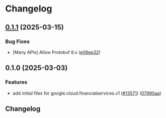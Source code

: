 # Changelog

## [0.1.1](https://github.com/googleapis/google-cloud-python/compare/google-cloud-financialservices-v0.1.0...google-cloud-financialservices-v0.1.1) (2025-03-15)


### Bug Fixes

* [Many APIs] Allow Protobuf 6.x ([e06ee32](https://github.com/googleapis/google-cloud-python/commit/e06ee325de4125cdfcaf040a77dc9ccc82843260))

## 0.1.0 (2025-03-03)


### Features

* add initial files for google.cloud.financialservices.v1 ([#13571](https://github.com/googleapis/google-cloud-python/issues/13571)) ([07990aa](https://github.com/googleapis/google-cloud-python/commit/07990aa40b4fab81447c70c0d7e300116f92451b))

## Changelog
